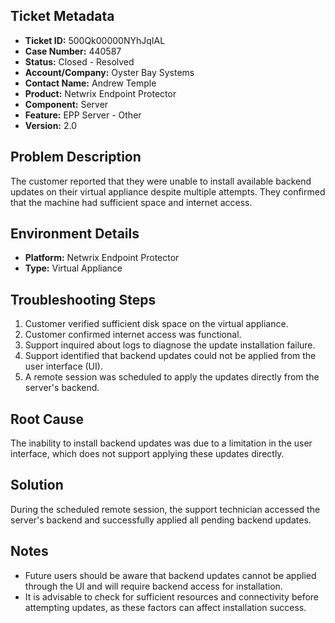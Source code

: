 ## Ticket Metadata
- **Ticket ID:** 500Qk00000NYhJqIAL
- **Case Number:** 440587
- **Status:** Closed - Resolved
- **Account/Company:** Oyster Bay Systems
- **Contact Name:** Andrew Temple
- **Product:** Netwrix Endpoint Protector
- **Component:** Server
- **Feature:** EPP Server - Other
- **Version:** 2.0

## Problem Description
The customer reported that they were unable to install available backend updates on their virtual appliance despite multiple attempts. They confirmed that the machine had sufficient space and internet access.

## Environment Details
- **Platform:** Netwrix Endpoint Protector
- **Type:** Virtual Appliance

## Troubleshooting Steps
1. Customer verified sufficient disk space on the virtual appliance.
2. Customer confirmed internet access was functional.
3. Support inquired about logs to diagnose the update installation failure.
4. Support identified that backend updates could not be applied from the user interface (UI).
5. A remote session was scheduled to apply the updates directly from the server's backend.

## Root Cause
The inability to install backend updates was due to a limitation in the user interface, which does not support applying these updates directly.

## Solution
During the scheduled remote session, the support technician accessed the server's backend and successfully applied all pending backend updates.

## Notes
- Future users should be aware that backend updates cannot be applied through the UI and will require backend access for installation.
- It is advisable to check for sufficient resources and connectivity before attempting updates, as these factors can affect installation success.